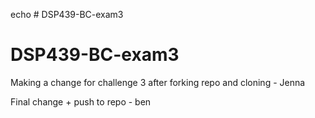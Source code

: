 echo # DSP439-BC-exam3
# DSP439-BC-exam3

Making a change for challenge 3 after forking repo and cloning - Jenna

Final change + push to repo - ben